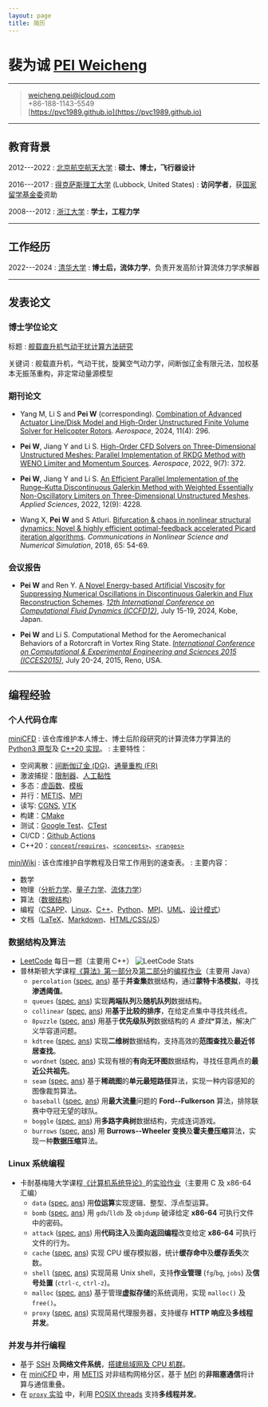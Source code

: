 ```yaml
---
layout: page
title: 简历
---
```


# 裴为诚 [PEI Weicheng](https://pvc1989.github.io/resume/english)

----

> <i class="fa-solid fa-envelope"></i> <weicheng.pei@icloud.com>\
> <i class="fas fa-mobile-alt"></i> +86-188-1143-5549\
> <i class="fa-brands fa-github"></i> [https://pvc1989.github.io](https://pvc1989.github.io)

----

## 教育背景

2012---2022
:   [北京航空航天大学](https://www.buaa.edu.cn)
:   **硕士、博士，飞行器设计**

2016---2017
:   [得克萨斯理工大学](https://www.ttu.edu) (Lubbock, United States)
:   **访问学者**，获[国家留学基金委](https://www.csc.edu.cn/)资助

2008---2012
:   [浙江大学](https://www.zju.edu.cn)
:   **学士，工程力学**

----

## 工作经历

2022---2024
:   [清华大学](https://www.tsinghua.edu.cn)
:   **博士后，流体力学**，负责开发高阶计算流体力学求解器

----

## 发表论文

### <i class="fa-solid fa-graduation-cap"></i> 博士学位论文

标题
:   [舰载直升机气动干扰计算方法研究](https://pvc1989.github.io/phdthesis/presentation)

关键词
:   舰载直升机，气动干扰，旋翼空气动力学，间断伽辽金有限元法，加权基本无振荡重构，非定常动量源模型

### 期刊论文

- Yang M, Li S and **Pei W** (corresponding). [Combination of Advanced Actuator Line/Disk Model and High-Order Unstructured Finite Volume Solver for Helicopter Rotors](https://doi.org/10.3390/aerospace11040296). *Aerospace*, 2024, 11(4): 296.

- **Pei W**, Jiang Y and Li S. [High-Order CFD Solvers on Three-Dimensional Unstructured Meshes: Parallel Implementation of RKDG Method with WENO Limiter and Momentum Sources](https://doi.org/10.3390/app12094228). *Aerospace*, 2022, 9(7): 372.

- **Pei W**, Jiang Y and Li S. [An Efficient Parallel Implementation of the Runge–Kutta Discontinuous Galerkin Method with Weighted Essentially Non-Oscillatory Limiters on Three-Dimensional Unstructured Meshes](https://doi.org/10.3390/app12094228). *Applied Sciences*, 2022, 12(9): 4228.

- Wang X, **Pei W** and S Atluri. [Bifurcation & chaos in nonlinear structural dynamics: Novel & highly efficient optimal-feedback accelerated Picard iteration algorithms](https://doi.org/10.1016/j.cnsns.2018.05.008). *Communications in Nonlinear Science and Numerical Simulation*, 2018, 65: 54-69.

### 会议报告

- **Pei W** and Ren Y. [A Novel Energy-based Artificial Viscosity for Suppressing Numerical Oscillations in Discontinuous Galerkin and Flux Reconstruction Schemes](https://pvc1989.github.io/ICCFD12/presentation). [*12th International Conference on Computational Fluid Dynamics (ICCFD12)*](https://confit.atlas.jp/guide/event/iccfd12/subject/5-C-01/), July 15-19, 2024, Kobe, Japan.

- **Pei W** and Li S. Computational Method for the Aeromechanical Behaviors of a Rotorcraft in Vortex Ring State. [*International Conference on Computational & Experimental Engineering and Sciences 2015 (ICCES2015)*](https://www.iccesconf.org/), July 20-24, 2015, Reno, USA.

----

## 编程经验

### <i class="fa-brands fa-github"></i> 个人代码仓库

[miniCFD](https://github.com/pvc1989/miniCFD)
: 该仓库维护本人博士、博士后阶段研究的计算流体力学算法的 [Python3 原型](https://github.com/pvc1989/miniCFD/tree/develop/python)及 [C++20 实现](https://github.com/pvc1989/miniCFD/tree/develop/include)。
: 主要特性：
  - 空间离散：[间断伽辽金 (DG)](https://pvc1989.github.io/phdthesis/presentation)、[通量重构 (FR)](https://pvc1989.github.io/ICCFD12/presentation)
  - 激波捕捉：[限制器](https://pvc1989.github.io/phdthesis/presentation)、[人工黏性](https://pvc1989.github.io/ICCFD12/presentation)
  - 多态：[虚函数](https://pvc1989.github.io/miniWiki/programming/languages/cpp/class/inheritance.html)、[模板](https://pvc1989.github.io/miniWiki/programming/languages/cpp/template/generic.html)
  - 并行：[METIS](https://github.com/pvc1989/METIS)、[MPI](https://pvc1989.github.io/miniWiki/programming/mpi.html)
  - 读写: [CGNS](https://pvc1989.github.io/miniWiki/programming/mesh/cgns.html), [VTK](https://pvc1989.github.io/miniWiki/programming/mesh/vtk.html)
  - 构建：[CMake](https://pvc1989.github.io/miniWiki/programming/languages/cpp/make.html#cmake)
  - 测试：[Google Test](https://pvc1989.github.io/miniWiki/programming/languages/cpp/unittest.html#google-test)、[CTest](https://pvc1989.github.io/miniWiki/programming/languages/cpp/unittest.html#ctest)
  - CI/CD：[Github Actions](https://github.com/pvc1989/miniCFD/actions)
  - C++20：[`concept`/`requires`](https://pvc1989.github.io/miniWiki/programming/languages/cpp/template/concept.html#类型限制)、[`<concepts>`](https://pvc1989.github.io/miniWiki/programming/languages/cpp/template/concept.html#concepts)、[`<ranges>`](https://pvc1989.github.io/miniWiki/programming/languages/cpp/template/concept.html#ranges)

[miniWiki](https://github.com/pvc1989/miniWiki)
: 该仓库维护自学教程及日常工作用到的速查表。
: 主要内容：
  - 数学
  - 物理（[分析力学](https://pvc1989.github.io/miniWiki/physics/analytical_mechanics.html)、[量子力学](https://pvc1989.github.io/miniWiki/physics/quantum_mechanics.html)、[流体力学](https://pvc1989.github.io/miniWiki/physics/continuum/)）
  - 算法（[数据结构](https://pvc1989.github.io/miniWiki/algorithms/data_structures/)）
  - 编程（[CSAPP](https://pvc1989.github.io/miniWiki/programming/csapp.html)、[Linux](https://pvc1989.github.io/miniWiki/programming/linux.html)、[C++](https://pvc1989.github.io/miniWiki/programming/languages/cpp.html)、[Python](https://pvc1989.github.io/miniWiki/programming/languages/python.html)、[MPI](https://pvc1989.github.io/miniWiki/programming/mpi.html)、[UML](https://pvc1989.github.io/miniWiki/programming/design/uml.html)、[设计模式](https://pvc1989.github.io/miniWiki/programming/design/patterns.html)）
  - 文档（[LaTeX](https://pvc1989.github.io/miniWiki/documenting/latex/)、[Markdown](https://pvc1989.github.io/miniWiki/documenting/markdown.html)、[HTML/CSS/JS](https://pvc1989.github.io/miniWiki/documenting/web/)）

### <i class="fa-solid fa-arrow-up-a-z"></i> 数据结构及算法

- [LeetCode](https://leetcode.com/u/pvc1989/) 每日一题（主要用 C++）
  ![LeetCode Stats](https://leetcard.jacoblin.cool/pvc1989?theme=light&ext=heatmap)
- 普林斯顿大学课程[《算法》第一部分](https://www.coursera.org/learn/algorithms-part1)及[第二部分](https://www.coursera.org/learn/algorithms-part2)的[编程作业](https://github.com/pvc1989/assignments-algorithms-princeton)（主要用 Java）
  - `percolation` ([spec](https://coursera.cs.princeton.edu/algs4/assignments/percolation/specification.php), [ans](https://pvc1989.github.io/assignments-algorithms-princeton/dir_b0ea575d0c5b8bf763650c6747a7cdc4.html)) 基于**并查集**数据结构，通过**蒙特卡洛模拟**，寻找**渗透阈值**。
  - `queues` ([spec](https://coursera.cs.princeton.edu/algs4/assignments/queues/specification.php), [ans](https://pvc1989.github.io/assignments-algorithms-princeton/dir_1216876c582b2d8bc8af271d600ae31a.html)) 实现**两端队列**及**随机队列**数据结构。
  - `collinear` ([spec](https://coursera.cs.princeton.edu/algs4/assignments/collinear/specification.php), [ans](https://pvc1989.github.io/assignments-algorithms-princeton/dir_027a30c366c586e6898ee55071a8fb6e.html)) 用**基于比较的排序**，在给定点集中寻找共线点。
  - `8puzzle` ([spec](https://coursera.cs.princeton.edu/algs4/assignments/8puzzle/specification.php), [ans](https://pvc1989.github.io/assignments-algorithms-princeton/dir_ef6e82a25a617010ce5f079a2b75227b.html)) 用基于**优先级队列**数据结构的 **A* 查找**算法，解决广义华容道问题。
  - `kdtree` ([spec](https://coursera.cs.princeton.edu/algs4/assignments/kdtree/specification.php), [ans](https://pvc1989.github.io/assignments-algorithms-princeton/dir_a52ca6093bf653b3f327f6154fdf935b.html)) 实现**二维树**数据结构，支持高效的**范围查找**及**最近邻居查找**。
  - `wordnet` ([spec](https://coursera.cs.princeton.edu/algs4/assignments/wordnet/specification.php), [ans](https://pvc1989.github.io/assignments-algorithms-princeton/dir_3f71ad797cfe718c22ccdb1b06ec9938.html)) 实现有根的**有向无环图**数据结构，寻找任意两点的**最近公共祖先**。
  - `seam` ([spec](https://coursera.cs.princeton.edu/algs4/assignments/seam/specification.php), [ans](https://pvc1989.github.io/assignments-algorithms-princeton/dir_89346fbae99106396c15a3f1abf88bd2.html)) 基于**稀疏图**的**单元最短路径**算法，实现一种内容感知的图像裁剪算法。
  - `baseball` ([spec](https://coursera.cs.princeton.edu/algs4/assignments/baseball/specification.php), [ans](https://pvc1989.github.io/assignments-algorithms-princeton/dir_7ae337e67fc61319ed2ae7abe6dec3ea.html)) 用**最大流量**问题的 **Ford--Fulkerson** 算法，排除联赛中夺冠无望的球队。
  - `boggle` ([spec](https://coursera.cs.princeton.edu/algs4/assignments/boggle/specification.php), [ans](https://pvc1989.github.io/assignments-algorithms-princeton/dir_2f5a60232d789ad5a886f7da2c383c9f.html)) 用**多路字典树**数据结构，完成连词游戏。
  - `burrows` ([spec](https://coursera.cs.princeton.edu/algs4/assignments/burrows/specification.php), [ans](https://pvc1989.github.io/assignments-algorithms-princeton/dir_4c05c4b10993e593b29578503fdeb137.html)) 用 **Burrows--Wheeler 变换**及**霍夫曼压缩**算法，实现一种**数据压缩**算法。

### <i class="fa-brands fa-linux"></i> Linux 系统编程

- 卡耐基梅隆大学课程[《计算机系统导论》](https://www.cs.cmu.edu/~213/)的[实验作业](https://csapp.cs.cmu.edu/3e/labs.html)（主要用 C 及 x86-64 汇编）
  - `data` ([spec](http://csapp.cs.cmu.edu/3e/datalab.pdf), [ans](https://pvc1989.github.io/miniWiki/programming/csapp/labs/data.html)) 用**位运算**实现逻辑、整型、浮点型运算。
  - `bomb` ([spec](http://csapp.cs.cmu.edu/3e/bomblab.pdf), [ans](https://pvc1989.github.io/miniWiki/programming/csapp/labs/bomb.html)) 用 `gdb`/`lldb` 及 `objdump` 破译给定 **x86-64** 可执行文件中的密码。
  - `attack` ([spec](http://csapp.cs.cmu.edu/3e/attacklab.pdf), [ans](https://pvc1989.github.io/miniWiki/programming/csapp/labs/attack.html)) 用**代码注入**及**面向返回编程**改变给定 **x86-64** 可执行文件的行为。
  - `cache` ([spec](http://csapp.cs.cmu.edu/3e/cachelab.pdf), [ans](https://pvc1989.github.io/miniWiki/programming/csapp/labs/cache.html)) 实现 CPU 缓存模拟器，统计**缓存命中**及**缓存丢失**次数。
  - `shell` ([spec](http://csapp.cs.cmu.edu/3e/shlab.pdf), [ans](https://pvc1989.github.io/miniWiki/programming/csapp/labs/shell.html)) 实现简易 Unix shell，支持**作业管理** (`fg`/`bg`, `jobs`) 及**信号处置** (`ctrl-c`, `ctrl-z`)。
  - `malloc` ([spec](http://csapp.cs.cmu.edu/3e/malloclab.pdf), [ans](https://pvc1989.github.io/miniWiki/programming/csapp/labs/malloc.html)) 基于管理**虚拟存储**的系统调用，实现 `malloc()` 及 `free()`。
  - `proxy` ([spec](http://csapp.cs.cmu.edu/3e/proxylab.pdf), [ans](https://pvc1989.github.io/miniWiki/programming/csapp/labs/proxy.html)) 实现简易代理服务器，支持缓存 **HTTP 响应**及**多线程并发**。

### <i class="fa-solid fa-server"></i> 并发与并行编程

- 基于 [SSH](https://pvc1989.github.io/miniWiki/programming/linux/ssh.html) 及**网络文件系统**，[搭建局域网及 CPU 机群](https://pvc1989.github.io/miniWiki/programming/mpi.html#平台搭建)。
- 在 [miniCFD](https://github.com/pvc1989/miniCFD/) 中，用 [METIS](https://github.com/pvc1989/METIS) 对非结构网格分区，基于 [MPI](https://pvc1989.github.io/miniWiki/programming/mpi.html) 的**非阻塞通信**将计算与通信重叠。
- 在 [`proxy` 实验](https://pvc1989.github.io/miniWiki/programming/csapp/labs/proxy.html) 中，利用 [POSIX threads](http://pvc1989.github.io/miniWiki/programming/csapp/12_concurrent_programming.html#32-pthread) 支持**多线程并发**。
